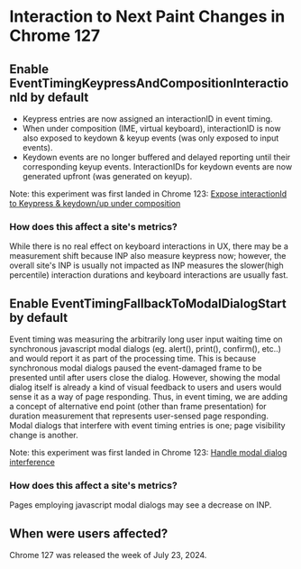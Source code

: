 # Interaction to Next Paint Changes in Chrome 127

## Enable EventTimingKeypressAndCompositionInteractionId by default

* Keypress entries are now assigned an interactionID in event timing.
* When under composition (IME, virtual keyboard), interactionID is now also
  exposed to keydown & keyup events (was only exposed to input events).
* Keydown events are no longer buffered and delayed reporting until their
  corresponding keyup events. InteractionIDs for keydown events are now
  generated upfront (was generated on keyup).

Note: this experiment was first landed in Chrome 123: [Expose interactionId to Keypress & keydown/up under composition](https://chromium.googlesource.com/chromium/src.git/+/bc687e2f6bf1e7beff2a49784342cb262590b23c)

### How does this affect a site's metrics?

While there is no real effect on keyboard interactions in UX, there may be a
measurement shift because INP also measure keypress now; however, the overall
site's INP is usually not impacted as INP measures the slower(high percentile)
interaction durations and keyboard interactions are usually fast.

## Enable EventTimingFallbackToModalDialogStart by default

Event timing was measuring the arbitrarily long user input waiting time on
synchronous javascript modal dialogs (eg. alert(), print(), confirm(), etc..)
and would report it as part of the processing time. This is because synchronous
modal dialogs paused the event-damaged frame to be presented until after users
close the dialog. However, showing the modal dialog itself is already a kind of
visual feedback to users and users would sense it as a way of page responding.
Thus, in event timing, we are adding a concept of alternative end point (other
than frame presentation) for duration measurement that represents user-sensed
page responding. Modal dialogs that interfere with event timing entries is one;
page visibility change is another.

Note: this experiment was first landed in Chrome 123: [Handle modal dialog interference](https://chromium.googlesource.com/chromium/src.git/+/155e2e03e34b02605ca3ca721883a57243dea822)

### How does this affect a site's metrics?

Pages employing javascript modal dialogs may see a decrease on INP.

## When were users affected?

Chrome 127 was released the week of July 23, 2024.
